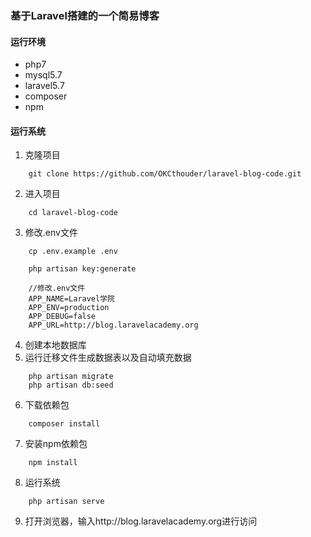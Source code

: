 ### 基于Laravel搭建的一个简易博客
#### 运行环境
* php7
* mysql5.7
* laravel5.7
* composer
* npm

#### 运行系统

1. 克隆项目
```
	git clone https://github.com/OKCthouder/laravel-blog-code.git
```
2. 进入项目
```
	cd laravel-blog-code
```
3. 修改.env文件
```
	cp .env.example .env
    
	php artisan key:generate
    
    //修改.env文件
	APP_NAME=Laravel学院
	APP_ENV=production
	APP_DEBUG=false
	APP_URL=http://blog.laravelacademy.org
   ```
4. 创建本地数据库
5. 运行迁移文件生成数据表以及自动填充数据
```
	php artisan migrate
    php artisan db:seed
```
6. 下载依赖包
```
	composer install
```
7. 安装npm依赖包
```
	npm install
```
8. 运行系统
```
	php artisan serve
```
9. 打开浏览器，输入http://blog.laravelacademy.org进行访问